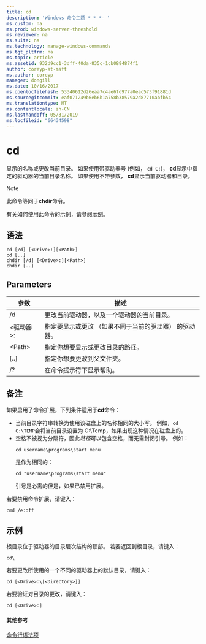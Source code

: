 ```yaml
---
title: cd
description: 'Windows 命令主题 * * *- '
ms.custom: na
ms.prod: windows-server-threshold
ms.reviewer: na
ms.suite: na
ms.technology: manage-windows-commands
ms.tgt_pltfrm: na
ms.topic: article
ms.assetid: 932d9cc1-3dff-40da-835c-1cb0894874f1
author: coreyp-at-msft
ms.author: coreyp
manager: dongill
ms.date: 10/16/2017
ms.openlocfilehash: 53340612d26eaa7c4ae6fd977a0eac573f91881d
ms.sourcegitcommit: eaf071249b6eb6b1a758b38579a2d87710abfb54
ms.translationtype: MT
ms.contentlocale: zh-CN
ms.lasthandoff: 05/31/2019
ms.locfileid: "66434598"
---
```

# <a name="cd"></a>cd



显示的名称或更改当前目录。 如果使用带驱动器号 (例如， `cd C:`)， **cd**显示中指定的驱动器的当前目录名称。 如果使用不带参数， **cd**显示当前驱动器和目录。

> [!NOTE]
> 此命令等同于**chdir**命令。

有关如何使用此命令的示例，请参阅[示例](#BKMK_examples)。

## <a name="syntax"></a>语法

```
cd [/d] [<Drive>:][<Path>]
cd [..]
chdir [/d] [<Drive>:][<Path>]
chdir [..]
```

## <a name="parameters"></a>Parameters

|参数|描述|
|---------|-----------|
|/d|更改当前驱动器，以及一个驱动器的当前目录。|
|\<驱动器 >:|指定要显示或更改 （如果不同于当前的驱动器） 的驱动器。|
|\<Path>|指定你想要显示或更改目录的路径。|
|[..]|指定你想要更改到父文件夹。|
|/?|在命令提示符下显示帮助。|

## <a name="remarks"></a>备注

如果启用了命令扩展，下列条件适用于**cd**命令：
- 当前目录字符串转换为使用该磁盘上的名称相同的大小写。 例如，`cd C:\TEMP`会将当前目录设置为 C:\Temp，如果出现这种情况在磁盘上的。
- 空格不被视为分隔符，因此*路径*可以包含空格，而无需封闭引号。 例如：  
  ```
  cd username\programs\start menu
  ```  
  是作为相同的：  
  ```
  cd "username\programs\start menu"
  ```  
  引号是必需的但是，如果已禁用扩展。

若要禁用命令扩展，请键入：
```
cmd /e:off
```

## <a name="BKMK_examples"></a>示例

根目录位于驱动器的目录层次结构的顶部。 若要返回到根目录，请键入：
```
cd\
```
若要更改所使用的一个不同的驱动器上的默认目录，请键入：
```
cd [<Drive>:\[<Directory>]]
```
若要验证对目录的更改，请键入：
```
cd [<Drive>:]
```

#### <a name="additional-references"></a>其他参考

[命令行语法项](command-line-syntax-key.md)